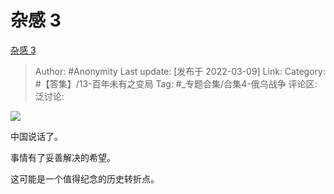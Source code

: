 # 杂感 3
[杂感 3](https://zhuanlan.zhihu.com/p/477895229)

> Author: #Anonymity
> Last update: [发布于 2022-03-09]
> Link:
> Category: #【答集】/13-百年未有之变局
> Tag: #_专题合集/合集4-俄乌战争
> 评论区:
> 泛讨论:

![](https://pic1.zhimg.com/v2-33e2451797e6ee35230d2b2041ead4e8_b.jpg)

中国说话了。

事情有了妥善解决的希望。

这可能是一个值得纪念的历史转折点。
